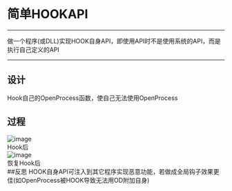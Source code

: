 # 简单HOOKAPI
------

做一个程序(或DLL)实现HOOK自身API，即使用API时不是使用系统的API，而是执行自己定义的API

------

## 设计
Hook自己的OpenProcess函数，使自己无法使用OpenProcess<br>
## 过程
![image](https://github.com/luguanxing/LGX-Projects/blob/master/11-%E7%AE%80%E5%8D%95HOOKAPI/pictures/1.jpg?raw=true)<br>
Hook后<br>
![image](https://github.com/luguanxing/LGX-Projects/blob/master/11-%E7%AE%80%E5%8D%95HOOKAPI/pictures/2.jpg?raw=true)<br>
恢复Hook后<br>
##反思
HOOK自身API可注入到其它程序实现恶意功能，若做成全局钩子效果更佳(如OpenProcess被HOOK导致无法用OD附加自身)
